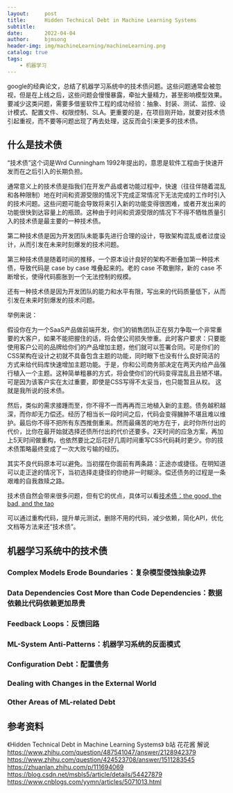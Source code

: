 ```yaml
---
layout:     post
title:      Hidden Technical Debt in Machine Learning Systems
subtitle:   
date:       2022-04-04
author:     bjmsong
header-img: img/machineLearning/machineLearning.png
catalog: true
tags:
    - 机器学习
---
```

google的经典论文，总结了机器学习系统中的技术债问题。这些问题通常会被忽视，但是在上线之后，这些问题会慢慢暴露，牵扯大量精力，甚至影响模型效果。要减少这类问题，需要多借鉴软件工程的成功经验：抽象、封装、测试、监控、设计模式、配置文件、权限控制、SLA。更重要的是，在项目刚开始，就要对技术债引起重视，而不要等问题出现了再去处理，这反而会引来更多的技术债。

## 什么是技术债
“技术债”这个词是Wrd Cunningham 1992年提出的，意思是软件工程由于快速开发而在之后引入的长期负担。

通常意义上的技术债是指我们在开发产品或者功能过程中，快速（往往伴随着混乱和各种限制）地在时间和资源受限的情况下完成正常情况下无法完成的工作时引入的技术问题。这些问题可能会导致将来引入新的功能变得很困难，或者开发出来的功能很快到达容量上的瓶颈。这种由于时间和资源受限的情况下不得不牺牲质量引入的技术债是最主要的一种技术债。

第二种技术债是因为开发团队未能事先进行合理的设计，导致架构混乱或者过度设计，从而引发在未来时刻爆发的技术问题。

第三种技术债是随着时间的推移，一个原本设计良好的架构不断叠加第一种技术债，导致代码是 case by case 堆叠起来的。老的 case 不敢删除，新的 case 不断增长，使得代码膨胀到一个无法控制的规模。

还有一种技术债是因为开发团队的能力和水平有限，写出来的代码质量低下，从而引发在未来时刻爆发的技术问题。

举例来说：

假设你在为一个SaaS产品做前端开发，你们的销售团队正在努力争取一个非常重要的大客户，如果不能把握住的话，将会使公司损失惨重。此时客户要求：只要能使用客户公司的品牌给你们的产品增加主题，他们就可以签署合同。可是你们的CSS架构在设计之初就不具备包含主题的功能，同时眼下也没有什么良好简洁的方式来给代码库快速增加主题功能。于是，你和公司商务部决定在两天内给产品强行植入一个主题。这种简单粗暴的方式，将会使你们的代码变得混乱且丑陋不堪。可是因为该客户实在太过重要，即使是CSS写得不太妥当，也只能暂且从权。 这就是我所说的技术债。

然后，类似的需求接踵而至，你不得不一而再再而三地植入新的主题。债务越积越深，而你却无力偿还。经历了相当长一段时间之后，代码会变得臃肿不堪且难以维护。最后你不得不把所有东西推倒重来。然而最痛苦的地方在于，此时你所付出的代价，比你在最开始就选择还债所付出的代价还要多。2天时间的应急方案，再加上5天时间做重构，也依然要比之后花好几周时间重写CSS代码耗时更少。你的技术债策略最终变成了一次大败亏输的经历。

其实不良代码原本可以避免。当初摆在你面前有两条路：正途亦或捷径。在明知道可以走正途的情况下，当初选择走捷径的你绝非一时糊涂。偿还债务的过程是一条艰难的自我救赎之路。

技术债自然会带来很多问题，但有它的优点，具体可以看[技术债：the good, the bad, and the tao](https://zhuanlan.zhihu.com/p/23765415)

可以通过重构代码，提升单元测试，删除不用的代码，减少依赖，简化API，优化文档等方法来还“技术债”。

## 机器学习系统中的技术债
### Complex Models Erode Boundaries：复杂模型侵蚀抽象边界
### Data Dependencies Cost More than Code Dependencies：数据依赖比代码依赖更加昂贵
### Feedback Loops：反馈回路
### ML-System Anti-Patterns：机器学习系统的反面模式
### Configuration Debt：配置债务 
### Dealing with Changes in the External World
### Other Areas of ML-related Debt



## 参考资料
《Hidden Technical Debt in Machine Learning Systems》
b站 花花酱 解说
https://www.zhihu.com/question/487541047/answer/2128942379
https://www.zhihu.com/question/424523708/answer/1511283545
https://zhuanlan.zhihu.com/p/111694069
https://blog.csdn.net/msbls5/article/details/54427879
https://www.cnblogs.com/yymn/articles/5071013.html

